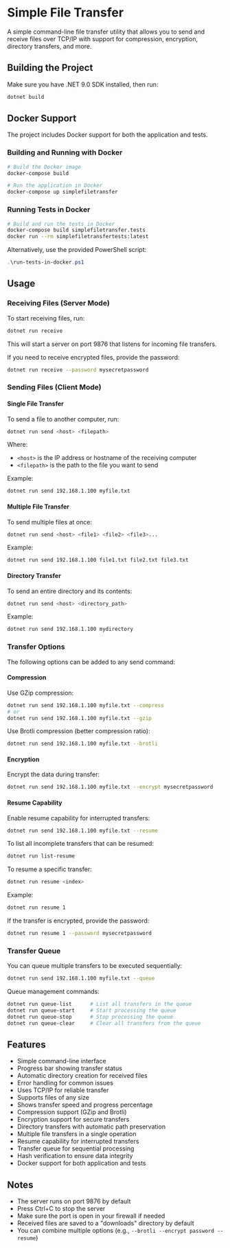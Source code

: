 # Simple File Transfer

A simple command-line file transfer utility that allows you to send and receive files over TCP/IP with support for compression, encryption, directory transfers, and more.

## Building the Project

Make sure you have .NET 9.0 SDK installed, then run:

```bash
dotnet build
```

## Docker Support

The project includes Docker support for both the application and tests.

### Building and Running with Docker

```bash
# Build the Docker image
docker-compose build

# Run the application in Docker
docker-compose up simplefiletransfer
```

### Running Tests in Docker

```bash
# Build and run the tests in Docker
docker-compose build simplefiletransfer.tests
docker run --rm simplefiletransfertests:latest
```

Alternatively, use the provided PowerShell script:

```powershell
.\run-tests-in-docker.ps1
```

## Usage

### Receiving Files (Server Mode)

To start receiving files, run:

```bash
dotnet run receive
```

This will start a server on port 9876 that listens for incoming file transfers.

If you need to receive encrypted files, provide the password:

```bash
dotnet run receive --password mysecretpassword
```

### Sending Files (Client Mode)

#### Single File Transfer

To send a file to another computer, run:

```bash
dotnet run send <host> <filepath>
```

Where:
- `<host>` is the IP address or hostname of the receiving computer
- `<filepath>` is the path to the file you want to send

Example:
```bash
dotnet run send 192.168.1.100 myfile.txt
```

#### Multiple File Transfer

To send multiple files at once:

```bash
dotnet run send <host> <file1> <file2> <file3>...
```

Example:
```bash
dotnet run send 192.168.1.100 file1.txt file2.txt file3.txt
```

#### Directory Transfer

To send an entire directory and its contents:

```bash
dotnet run send <host> <directory_path>
```

Example:
```bash
dotnet run send 192.168.1.100 mydirectory
```

### Transfer Options

The following options can be added to any send command:

#### Compression

Use GZip compression:
```bash
dotnet run send 192.168.1.100 myfile.txt --compress
# or
dotnet run send 192.168.1.100 myfile.txt --gzip
```

Use Brotli compression (better compression ratio):
```bash
dotnet run send 192.168.1.100 myfile.txt --brotli
```

#### Encryption

Encrypt the data during transfer:
```bash
dotnet run send 192.168.1.100 myfile.txt --encrypt mysecretpassword
```

#### Resume Capability

Enable resume capability for interrupted transfers:
```bash
dotnet run send 192.168.1.100 myfile.txt --resume
```

To list all incomplete transfers that can be resumed:
```bash
dotnet run list-resume
```

To resume a specific transfer:
```bash
dotnet run resume <index>
```

Example:
```bash
dotnet run resume 1
```

If the transfer is encrypted, provide the password:
```bash
dotnet run resume 1 --password mysecretpassword
```

### Transfer Queue

You can queue multiple transfers to be executed sequentially:

```bash
dotnet run send 192.168.1.100 myfile.txt --queue
```

Queue management commands:

```bash
dotnet run queue-list      # List all transfers in the queue
dotnet run queue-start     # Start processing the queue
dotnet run queue-stop      # Stop processing the queue
dotnet run queue-clear     # Clear all transfers from the queue
```

## Features

- Simple command-line interface
- Progress bar showing transfer status
- Automatic directory creation for received files
- Error handling for common issues
- Uses TCP/IP for reliable transfer
- Supports files of any size
- Shows transfer speed and progress percentage
- Compression support (GZip and Brotli)
- Encryption support for secure transfers
- Directory transfers with automatic path preservation
- Multiple file transfers in a single operation
- Resume capability for interrupted transfers
- Transfer queue for sequential processing
- Hash verification to ensure data integrity
- Docker support for both application and tests

## Notes

- The server runs on port 9876 by default
- Press Ctrl+C to stop the server
- Make sure the port is open in your firewall if needed
- Received files are saved to a "downloads" directory by default
- You can combine multiple options (e.g., `--brotli --encrypt password --resume`) 